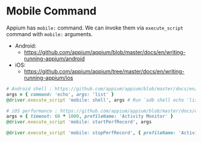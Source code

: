 # Mobile Command

Appium has `mobile:` command.
We can invoke them via `execute_script` command with `mobile:` arguments.

- Android:
    - https://github.com/appium/appium/blob/master/docs/en/writing-running-appium/android
- iOS:
    - https://github.com/appium/appium/tree/master/docs/en/writing-running-appium/ios
    

```ruby
# Android shell : https://github.com/appium/appium/blob/master/docs/en/writing-running-appium/android/android-shell.md
args = { command: 'echo', args: 'list' }
@driver.execute_script 'mobile: shell', args # Run `adb shell echo 'list'`

# iOS performance : https://github.com/appium/appium/blob/master/docs/en/writing-running-appium/ios/ios-xctest-performance.md
args = { timeout: 60 * 1000, profileName: 'Activity Monitor' }
@driver.execute_script 'mobile: startPerfRecord', args

@driver.execute_script 'mobile: stopPerfRecord', { profileName: 'Activity Monitor' }
```
